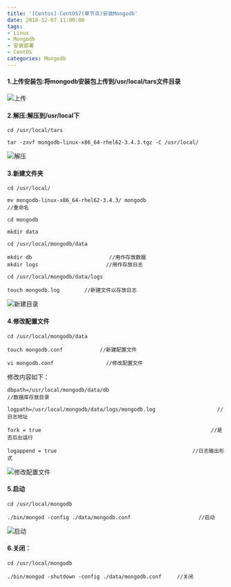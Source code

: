 ```yaml
---
title: '[Centos]-CentOS7(单节点)安装Mongodb'
date: 2018-12-07 11:00:00
tags: 
- Linux
- Mongodb
- 安装部署
- CentOS
categories: Mongodb
---
```


#### 1.上传安装包:将mongodb安装包上传到/usr/local/tars文件目录
![上传](https://imgconvert.csdnimg.cn/aHR0cHM6Ly91cGxvYWQtaW1hZ2VzLmppYW5zaHUuaW8vdXBsb2FkX2ltYWdlcy80MzkxNDA3LWJiNGMzNDVkM2IwMTViOTUucG5n?x-oss-process=image/format,png)

#### 2.解压:解压到/usr/local下

```shell
cd /usr/local/tars

tar -zxvf mongodb-linux-x86_64-rhel62-3.4.3.tgz -C /usr/local/
```
![解压](https://imgconvert.csdnimg.cn/aHR0cHM6Ly91cGxvYWQtaW1hZ2VzLmppYW5zaHUuaW8vdXBsb2FkX2ltYWdlcy80MzkxNDA3LTQxYWY4YjY5ODc3MTI3ZGIucG5n?x-oss-process=image/format,png)

#### 3.新建文件夹
```shell
cd /usr/local/

mv mongodb-linux-x86_64-rhel62-3.4.3/ mongodb                        //重命名

cd mongodb

mkdir data

cd /usr/local/mongodb/data

mkdir db                         //用作存放数据
mkdir logs                      //用作存放日志

cd /usr/local/mongodb/data/logs

touch mongodb.log        //新建文件以存放日志
```
![新建目录](https://imgconvert.csdnimg.cn/aHR0cHM6Ly91cGxvYWQtaW1hZ2VzLmppYW5zaHUuaW8vdXBsb2FkX2ltYWdlcy80MzkxNDA3LTQwMzBiOGViNWVhZmExMmIucG5n?x-oss-process=image/format,png)

#### 4.修改配置文件
```shell
cd /usr/local/mongodb/data

touch mongodb.conf            //新建配置文件

vi mongodb.conf                 //修改配置文件
```

修改内容如下：

```shell
dbpath=/usr/local/mongodb/data/db                                      //数据库存放目录

logpath=/usr/local/mongodb/data/logs/mongodb.log                    //日志地址

fork = true                                                       //是否后台运行

logappend = true                                            //日志输出形式
```

![修改配置文件](https://imgconvert.csdnimg.cn/aHR0cHM6Ly91cGxvYWQtaW1hZ2VzLmppYW5zaHUuaW8vdXBsb2FkX2ltYWdlcy80MzkxNDA3LTQzMTlkODg2ZDJhMDgwY2UucG5n?x-oss-process=image/format,png)

#### 5.启动
```shell
cd /usr/local/mongodb

./bin/mongod -config ./data/mongodb.conf                      //启动
```

![启动](https://imgconvert.csdnimg.cn/aHR0cHM6Ly91cGxvYWQtaW1hZ2VzLmppYW5zaHUuaW8vdXBsb2FkX2ltYWdlcy80MzkxNDA3LWNlMzI0ZTUyMjU3Mjg5YWYucG5n?x-oss-process=image/format,png)

#### 6.关闭：
```shell
cd /usr/local/mongodb

./bin/mongod -shutdown -config ./data/mongodb.conf     //关闭
```

